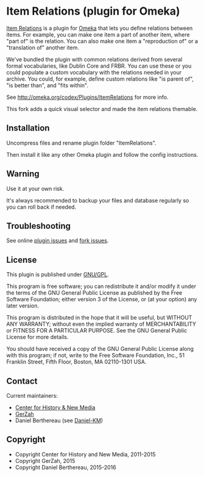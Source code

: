 Item Relations (plugin for Omeka)
=================================

[Item Relations] is a plugin for [Omeka] that lets you define relations between
items. For example, you can make one item a part of another item, where
"part of" is the relation. You can also make one item a "reproduction of" or a
"translation of" another item.

We've bundled the plugin with common relations derived from several formal
vocabularies, like Dublin Core and FRBR. You can use these or you could populate
a custom vocabulary with the relations needed in your archive. You could, for
example, define custom relations like "is parent of", "is better than", and
"fits within".

See http://omeka.org/codex/Plugins/ItemRelations for more info.

This fork adds a quick visual selector and made the item relations themable.


Installation
------------

Uncompress files and rename plugin folder "ItemRelations".

Then install it like any other Omeka plugin and follow the config instructions.


Warning
-------

Use it at your own risk.

It's always recommended to backup your files and database regularly so you can
roll back if needed.


Troubleshooting
---------------

See online [plugin issues] and [fork issues].


License
-------

This plugin is published under [GNU/GPL].

This program is free software; you can redistribute it and/or modify it under
the terms of the GNU General Public License as published by the Free Software
Foundation; either version 3 of the License, or (at your option) any later
version.

This program is distributed in the hope that it will be useful, but WITHOUT
ANY WARRANTY; without even the implied warranty of MERCHANTABILITY or FITNESS
FOR A PARTICULAR PURPOSE. See the GNU General Public License for more
details.

You should have received a copy of the GNU General Public License along with
this program; if not, write to the Free Software Foundation, Inc.,
51 Franklin Street, Fifth Floor, Boston, MA 02110-1301 USA.


Contact
-------

Current maintainers:

* [Center for History & New Media]
* [GerZah]
* Daniel Berthereau (see [Daniel-KM])


Copyright
---------

* Copyright Center for History and New Media, 2011-2015
* Copyright GerZah, 2015
* Copyright Daniel Berthereau, 2015-2016


[Item Relations]: https://github.com/omeka/plugin-ItemRelations
[Omeka]: https://omeka.org
[plugin issues]: https://github.com/omeka/plugin-ItemRelations/issues
[fork issues]: https://github.com/Daniel-KM/ItemRelations/issues
[GNU/GPL]: https://www.gnu.org/licenses/gpl-3.0.html
[Center for History & New Media]: http://chnm.gmu.edu
[GerZah]: https://github.com/GerZah
[Daniel-KM]: https://github.com/Daniel-KM "Daniel Berthereau"
